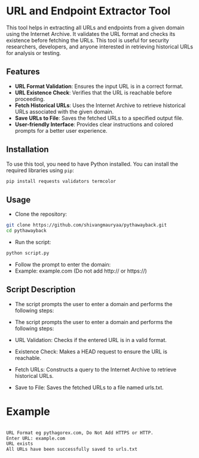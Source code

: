 # URL and Endpoint Extractor Tool

This tool helps in extracting all URLs and endpoints from a given domain using the Internet Archive. It validates the URL format and checks its existence before fetching the URLs. This tool is useful for security researchers, developers, and anyone interested in retrieving historical URLs for analysis or testing.

## Features

- **URL Format Validation**: Ensures the input URL is in a correct format.
- **URL Existence Check**: Verifies that the URL is reachable before proceeding.
- **Fetch Historical URLs**: Uses the Internet Archive to retrieve historical URLs associated with the given domain.
- **Save URLs to File**: Saves the fetched URLs to a specified output file.
- **User-friendly Interface**: Provides clear instructions and colored prompts for a better user experience.

## Installation

To use this tool, you need to have Python installed. You can install the required libraries using `pip`:

```bash
pip install requests validators termcolor
```

## Usage
- Clone the repository:
```bash
git clone https://github.com/shivangmauryaa/pythawayback.git
cd pythawayback
```
- Run the script:
```bash
python script.py
```
- Follow the prompt to enter the domain:
- Example: example.com (Do not add http:// or https://)

## Script Description
- The script prompts the user to enter a domain and performs the following steps:

- The script prompts the user to enter a domain and performs the following steps:
- URL Validation: Checks if the entered URL is in a valid format.
- Existence Check: Makes a HEAD request to ensure the URL is reachable.
- Fetch URLs: Constructs a query to the Internet Archive to retrieve historical URLs.
- Save to File: Saves the fetched URLs to a file named urls.txt.

# Example
```bash

URL Format eg pythagorex.com, Do Not Add HTTPS or HTTP.
Enter URL: example.com
URL exists
All URLs have been successfully saved to urls.txt
```
